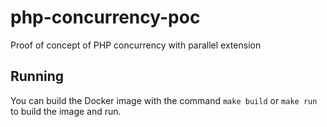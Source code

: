 # php-concurrency-poc
Proof of concept of PHP concurrency with parallel extension

## Running
You can build the Docker image with the command `make build` or `make run` to build the image and run.